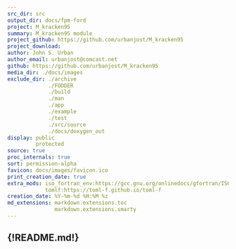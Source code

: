 ```yaml
---
src_dir: src
output_dir: docs/fpm-ford
project: M_kracken95
summary: M_kracken95 module
project_github: https://github.com/urbanjost/M_kracken95
project_download:
author: John S. Urban
author_email: urbanjost@comcast.net
github: https://github.com/urbanjost/M_kracken95
media_dir: ./docs/images
exclude_dir: ./archive
             ./FODDER
             ./build
             ./man
             ./app
             ./example
             ./test
             ./src/source
             ./docs/doxygen_out
display: public
         protected
source: true
proc_internals: true
sort: permission-alpha
favicon: docs/images/favicon.ico
print_creation_date: true
extra_mods: iso_fortran_env:https://gcc.gnu.org/onlinedocs/gfortran/ISO_005fFORTRAN_005fENV.html
            tomlf:https://toml-f.github.io/toml-f
creation_date: %Y-%m-%d %H:%M %z
md_extensions: markdown.extensions.toc
               markdown.extensions.smarty
---
```

<!--
author_pic:
twitter:
website:
-->
{!README.md!}
---
